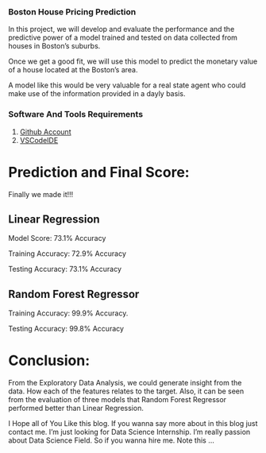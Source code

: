### Boston House Pricing Prediction

In this project, we will develop and evaluate the performance and the predictive power of a model trained and tested on data collected from houses in Boston’s suburbs.

Once we get a good fit, we will use this model to predict the monetary value of a house located at the Boston’s area.

A model like this would be very valuable for a real state agent who could make use of the information provided in a dayly basis.

### Software And Tools Requirements

1. [Github Account](https://github.com)
3. [VSCodeIDE](https://code.visualstudio.com/)

# Prediction and Final Score:

Finally we made it!!!

## Linear Regression

Model Score: 73.1% Accuracy

Training Accuracy: 72.9% Accuracy

Testing Accuracy: 73.1% Accuracy

## Random Forest Regressor

Training Accuracy: 99.9% Accuracy.

Testing Accuracy: 99.8% Accuracy

# Conclusion:

From the Exploratory Data Analysis, we could generate insight from the data. How each of the features relates to the target. Also, it can be seen from the evaluation of three models that Random Forest Regressor performed better than Linear Regression.

I Hope all of You Like this blog. If you wanna say more about in this blog just contact me. I’m just looking for Data Science Internship. I’m really passion about Data Science Field. So if you wanna hire me. Note this …

